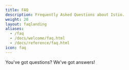 ```yaml
---
title: FAQ
description: Frequently Asked Questions about Istio.
weight: 20
layout: faqlanding
aliases:
  - /faq
  - /docs/welcome/faq.html
  - /docs/reference/faq.html
icon: faq
---
```


You've got questions? We've got answers!
